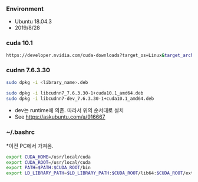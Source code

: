 
### Environment
* Ubuntu 18.04.3
* 2019/8/28

### cuda 10.1
```bash
https://developer.nvidia.com/cuda-downloads?target_os=Linux&target_arch=x86_64&target_distro=Ubuntu&target_version=1804&target_type=deblocal
```
### cudnn 7.6.3.30
```bash
sudo dpkg -i <library_name>.deb
```

```bash
sudo dpkg -i libcudnn7_7.6.3.30-1+cuda10.1_amd64.deb
sudo dpkg -i libcudnn7-dev_7.6.3.30-1+cuda10.1_amd64.deb
```
* dev는 runtime에 의존. 따라서 위의 순서대로 설치
* See https://askubuntu.com/a/916667


### ~/.bashrc 
*이전 PC에서 가져옴.
```bash
export CUDA_HOME=/usr/local/cuda
export CUDA_ROOT=/usr/local/cuda
export PATH=$PATH:$CUDA_ROOT/bin
export LD_LIBRARY_PATH=$LD_LIBRARY_PATH:$CUDA_ROOT/lib64:$CUDA_ROOT/extras/CUPTI/lib64
```
